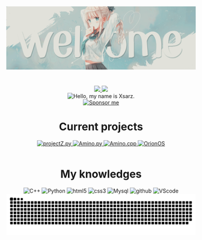 <!DOCTYPE html>
<html>
<body>
	<h1 align="center"><img src="res/welcome.gif", alt="Welcome to my profile👾"></h1><br>
	<div align="center">
		<a href="https://github.com/xXxCLOTIxXx/xXxCLOTIxXx">
			<img src="https://github-readme-stats.vercel.app/api?username=xXxCLOTIxXx&show_icons=true&line_height=27&count_private=true&title_color=8eecf5&text_color=c9cacc&icon_color=2bbc8a&bg_color=1d1f21">
			<img src="https://github-readme-stats.vercel.app/api/top-langs/?username=xXxCLOTIxXx&hide=java,html,tex&title_color=8eecf5&text_color=c9cacc&icon_color=2bbc8a&bg_color=1d1f21&langs_count=3">
		</a>
		<br>
		<img src="https://readme-typing-svg.demolab.com/?font=Fira+Code&pause=1000&color=8EECF5&random=false&width=285&lines=Hello%2C+my+name+is+Xsarz." alt="Hello, my name is Xsarz.">
		<br>
		<a href="https://github.com/xXxCLOTIxXx/xXxCLOTIxXx/blob/main/sponsor.md"><img src="https://img.shields.io/badge/%D0%A1%D0%BF%D0%BE%D0%BD%D1%81%D0%B8%D1%80%D0%BE%D0%B2%D0%B0%D1%82%D1%8C-Donate-F79B1F?style=for-the-badge&logo=github&logoColor=FF69B4&color=FF69B4" alt="Sponsor me" /></a>
	</div>
	<div align="center">
		<h1>
			Current projects
		</h1>
		<a href="https://github.com/xXxCLOTIxXx/projectZ.py">
		 <img align=”center” src="https://github-readme-stats.vercel.app/api/pin/?username=xXxCLOTIxXx&repo=projectZ.py&title_color=8eecf5&text_color=c9cacc&icon_color=2bbc8a&bg_color=1d1f21", alt="projectZ.py">
		</a>
		<a href="https://github.com/xXxCLOTIxXx/amino.py">
		 <img align=”center” src="https://github-readme-stats.vercel.app/api/pin/?username=xXxCLOTIxXx&repo=amino.py&title_color=8eecf5&text_color=c9cacc&icon_color=2bbc8a&bg_color=1d1f21", alt="Amino.py">
		</a>
		<a href="https://github.com/xXxCLOTIxXx/amino.cpp">
		 <img align=”center” src="https://github-readme-stats.vercel.app/api/pin/?username=xXxCLOTIxXx&repo=amino.cpp&title_color=8eecf5&text_color=c9cacc&icon_color=2bbc8a&bg_color=1d1f21", alt="Amino.cpp">
		</a>
		<a href="https://github.com/xXxCLOTIxXx/OrionOS">
		 <img align=”center” src="https://github-readme-stats.vercel.app/api/pin/?username=xXxCLOTIxXx&repo=OrionOS&title_color=8eecf5&text_color=c9cacc&icon_color=2bbc8a&bg_color=1d1f21", alt="OrionOS">
		</a>
		<br><br>
	</div>
	<div align="center">
		<h1>
			My knowledges
		</h1>
		<img src="https://img.shields.io/badge/-C++-blue?logo=cplusplus&style=for-the-badge", alt="C++">
		<img src="https://img.shields.io/badge/python-3670A0?style=for-the-badge&logo=python&logoColor=ffdd54" alt="Python">
		<img src="https://img.shields.io/badge/HTML-E34F26?logo=html5&logoColor=fff&style=for-the-badge" alt="html5" />
		<img src="https://img.shields.io/badge/CSS3-1572B6?logo=css3&logoColor=white&style=for-the-badge" alt="css3" />
		<img src="https://img.shields.io/badge/-MySQL-4479A1?style=for-the-badge&logo=mysql&labelColor=4479A1&logoColor=FFF" alt="Mysql" />
		<img src="https://img.shields.io/badge/github-181717?logo=github&logoColor=white&style=for-the-badge" alt="github" />
		<img src="https://img.shields.io/badge/Vscode-007ACC?style=for-the-badge&logo=visualstudiocode&logoColor=white" alt="VScode" />
	</div>
	<div align="center">
		<img src = "https://raw.githubusercontent.com/platane/snk/output/github-contribution-grid-snake-dark.svg">
	</div>
</body>
<html>
